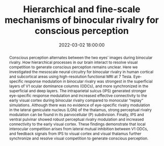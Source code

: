 ---
layout: post
title: "Hierarchical and fine-scale mechanisms of binocular rivalry for conscious perception"
date:   2022-03-02 18:00:00
journal: bioRxiv
preprint: True
authors: [Chencan Qian, Zhiqiang Chen, Gilles de Hollander, Tomas Knapen, Zihao Zhang, Sheng He, Peng Zhang]
abstract: "Conscious perception alternates between the two eyes’ images during binocular rivalry. How hierarchical processes in our brain interact to resolve visual competition to generate conscious perception remains unclear. Here we investigated the mesoscale neural circuitry for binocular rivalry in human cortical and subcortical areas using high-resolution functional MRI at 7 Tesla. Eye-specific response modulation in binocular rivalry was strongest in the superficial layers of V1 ocular dominance columns (ODCs), and more synchronized in the superficial and deep layers. The intraparietal sulcus (IPS) generated stronger eye-specific response modulation and increased effective connectivity to the early visual cortex during binocular rivalry compared to monocular “replay” simulations. Although there was no evidence of eye-specific rivalry modulation in the lateral geniculate nucleus (LGN) of the thalamus, strong perceptual rivalry modulation can be found in its parvocellular (P) subdivision. Finally, IPS and ventral pulvinar showed robust perceptual rivalry modulation and increased connectivity to the early visual cortex. These findings demonstrate that local interocular competition arises from lateral mutual inhibition between V1 ODCs, and feedback signals from IPS to visual cortex and visual thalamus further synchronize and resolve visual competition to generate conscious perception."
ref: 2023.02.11.528110
doi: 10.1101/2023.02.11.528110
---